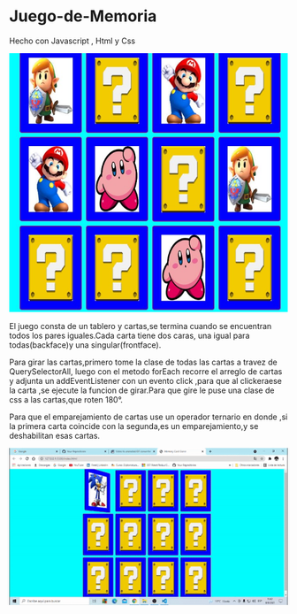 # Juego-de-Memoria
Hecho con Javascript , Html y Css

![](img/Screenshot_5.jpg)

El juego consta de un tablero y cartas,se termina cuando se encuentran todos los pares iguales.Cada carta tiene dos caras, una igual para todas(backface)y una singular(frontface).
<p>Para girar las cartas,primero tome la clase de todas las cartas a  travez de QuerySelectorAll, luego con el metodo forEach recorre el arreglo de cartas y adjunta un  addEventListener con un evento click ,para que al clickeraese la carta ,se ejecute la funcion de girar.Para que gire  le puse  una clase de css a las cartas,que roten 180°.</p>
Para que el emparejamiento de cartas use un operador ternario en donde ,si la primera carta coincide con la segunda,es un emparejamiento,y se deshabilitan esas cartas.







![](img/gif.gif.gif)
